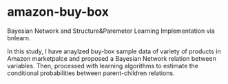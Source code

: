 # amazon-buy-box
Bayesian Network and Structure&Paremeter Learning Implementation via bnlearn.

In this study, I have anaylzed buy-box sample data of variety of products in Amazon marketpalce and proposed a Bayesian Network relation between variables. Then, processed with learning algorithms to estimate the conditional probabilities between parent-children relations. 
